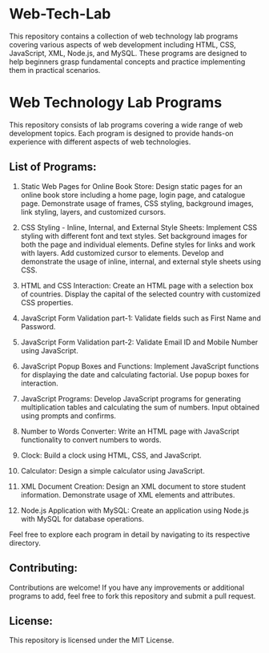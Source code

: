 # Web-Tech-Lab
This repository contains a collection of web technology lab programs covering various aspects of web development including HTML, CSS, JavaScript, XML, Node.js, and MySQL. These programs are designed to help beginners grasp fundamental concepts and practice implementing them in practical scenarios.

# Web Technology Lab Programs
This repository consists of lab programs covering a wide range of web development topics. Each program is designed to provide hands-on experience with different aspects of web technologies.

## List of Programs:
1. Static Web Pages for Online Book Store:
Design static pages for an online book store including a home page, login page, and catalogue page.
Demonstrate usage of frames, CSS styling, background images, link styling, layers, and customized cursors.

2. CSS Styling - Inline, Internal, and External Style Sheets:
Implement CSS styling with different font and text styles.
Set background images for both the page and individual elements.
Define styles for links and work with layers.
Add customized cursor to elements.
Develop and demonstrate the usage of inline, internal, and external style sheets using CSS.

3. HTML and CSS Interaction:
Create an HTML page with a selection box of countries.
Display the capital of the selected country with customized CSS properties.

4. JavaScript Form Validation part-1:
Validate fields such as First Name and Password.

5. JavaScript Form Validation part-2:
Validate Email ID and Mobile Number using JavaScript.

6. JavaScript Popup Boxes and Functions:
Implement JavaScript functions for displaying the date and calculating factorial.
Use popup boxes for interaction.

7. JavaScript Programs:
Develop JavaScript programs for generating multiplication tables and calculating the sum of numbers.
Input obtained using prompts and confirms.

8. Number to Words Converter:
Write an HTML page with JavaScript functionality to convert numbers to words.

9. Clock:
Build a clock using HTML, CSS, and JavaScript.

10. Calculator:
Design a simple calculator using JavaScript.

11. XML Document Creation:
Design an XML document to store student information.
Demonstrate usage of XML elements and attributes.

12. Node.js Application with MySQL:
Create an application using Node.js with MySQL for database operations.

Feel free to explore each program in detail by navigating to its respective directory.

## Contributing:
Contributions are welcome! If you have any improvements or additional programs to add, feel free to fork this repository and submit a pull request.

## License:
This repository is licensed under the MIT License.
